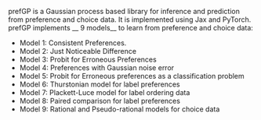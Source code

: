 prefGP is a Gaussian process based library for inference and prediction from preference and choice data. It is implemented using Jax and PyTorch. 
prefGP implements __ 9 models__ to learn from preference and choice data:

* Model 1: Consistent Preferences.
* Model 2: Just Noticeable Difference 
* Model 3: Probit for Erroneous Preferences
* Model 4: Preferences with Gaussian noise error
* Model 5: Probit  for Erroneous preferences as a classification problem
* Model 6: Thurstonian model for label preferences
* Model 7: Plackett-Luce model for label ordering data
* Model 8: Paired comparison for label preferences
* Model 9: Rational and Pseudo-rational models for choice data

